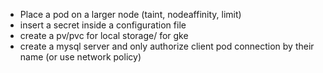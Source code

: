 - Place a pod on a larger node (taint, nodeaffinity, limit)
- insert a secret inside a configuration file
- create a pv/pvc for local storage/ for gke
- create a mysql server and only authorize client pod connection by their name
  (or use network policy)
